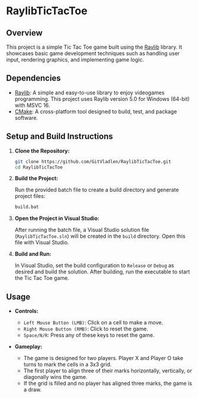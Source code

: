 # RaylibTicTacToe

## Overview

This project is a simple Tic Tac Toe game built using the [Raylib](https://www.raylib.com/) library. It showcases basic game development techniques such as handling user input, rendering graphics, and implementing game logic.

## Dependencies

- [Raylib](https://www.raylib.com/): A simple and easy-to-use library to enjoy videogames programming. This project uses Raylib version 5.0 for Windows (64-bit) with MSVC 16.
- [CMake](https://cmake.org/): A cross-platform tool designed to build, test, and package software.

## Setup and Build Instructions

1. **Clone the Repository:**

   ```bash
   git clone https://github.com/GitVladlen/RaylibTicTacToe.git
   cd RaylibTicTacToe
   ```

2. **Build the Project:**

   Run the provided batch file to create a build directory and generate project files:

   ```bash
   build.bat
   ```

3. **Open the Project in Visual Studio:**

   After running the batch file, a Visual Studio solution file (`RaylibTicTacToe.sln`) will be created in the `build` directory. Open this file with Visual Studio.

4. **Build and Run:**

   In Visual Studio, set the build configuration to `Release` or `Debug` as desired and build the solution. After building, run the executable to start the Tic Tac Toe game.

## Usage

- **Controls:**
  - `Left Mouse Button (LMB)`: Click on a cell to make a move.
  - `Right Mouse Button (RMB)`: Click to reset the game.
  - `Space/N/R`: Press any of these keys to reset the game.

- **Gameplay:**
  - The game is designed for two players. Player X and Player O take turns to mark the cells in a 3x3 grid.
  - The first player to align three of their marks horizontally, vertically, or diagonally wins the game.
  - If the grid is filled and no player has aligned three marks, the game is a draw.